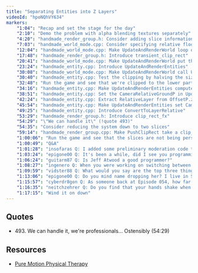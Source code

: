 ```yaml
---
title: "Separating Entities into Z Layers"
videoId: "hpoNQhVY634"
markers:
    "1:04": "Recap and set the stage for the day"
    "2:10": "Demo the problem with alpha blending textures separately"
    "4:20": "handmade_render_group.h: Consider adding slice information to render_entry_cliprect"
    "7:03": "handmade_world_mode.cpp: Consider specifying relative floor layers"
    "12:04": "handmade_world_mode.cpp: Make UpdateAndRenderWorld loop over the LevelIndex, using PushClipRect to set the ClipRectIndex"
    "17:48": "handmade_render_group.h: Introduce transient_clip_rect"
    "20:41": "handmade_world_mode.cpp: Make UpdateAndRenderWorld put the three main layers into a different ClipRectIndex"
    "23:24": "handmade_entity.cpp: Introduce UpdateAndRenderEntities"
    "30:08": "handmade_world_mode.cpp: Make UpdateAndRenderWorld call UpdateAndRenderEntities"
    "30:40": "handmade_entity.cpp: Test the clipping by halving the size of the screen for the current layer"
    "32:48": "Run the game and see that we're clipped to the lower part of the screen"
    "34:16": "handmade_entity.cpp: Make UpdateAndRenderEntities compute CameraRelativeGroundZ per LevelIndex"
    "38:51": "handmade_entity.cpp: Set the CameraRelativeGroundP in UpdateAndRenderEntities immediately before rendering"
    "42:24": "handmade_entity.cpp: Extract RelativeLayer from OffsetP.z in UpdateAndRenderEntities"
    "45:54": "handmade_entity.cpp: Make UpdateAndRenderEntities set CameraRelativeGroundZ based on the Origin"
    "49:25": "handmade_entity.cpp: Introduce ConvertToLayerRelative"
    "53:29": "handmade_render_group.h: Introduce clip_rect_fx"
    "54:29": "\"We can handle it\" (!quote 493)"
    "54:35": "Consider reducing the system down to two slices"
    "59:14": "handmade_render_group.cpp: Make PushClipRect take a clip_rect_fx"
    "1:00:06": "Run the game and see that the slices are not being perspective transformed"
    "1:00:49": "Q&A"
    "1:01:28": "insofaras Q: I added some preliminary moderation code to insobot. At the moment it will just print out when it would time out"
    "1:03:24": "epigone00 Q: It's been a while, did I see you programming without wrist braces? Are you not affected anymore?"
    "1:06:24": "guitarm87 Q: Is Jeff Atwood a good programmer?"
    "1:08:27": "ingenero Q: When you were working on switching between the software and hardware renderer yesterday, why did it look like there was still a very slight color difference?"
    "1:09:59": "vidster88 Q: What would you say are the top three things that have made Molly Rocket successful in your eyes from a startup / business perspective?"
    "1:13:06": "epigone00 Q: Do you mind name dropping her? I live in Seattle too and have a new wrist issue with programming [see Resources]"
    "1:15:57": "cyberdr8gon Q: As someone back at Episode 054, how far gone am I? Haha, just kidding. Thanks for everything, Casey!"
    "1:16:35": "neitchzehrer Q: Do you find that your hands shake when holding a drinking glass? That's the only time my hands shake at all"
    "1:17:15": "Wind it on down"
---
```


## Quotes

* 493\. We can handle it, we're professionals... Ostensibly (54:29)

## Resources

* [Pure Motion Physical Therapy](http://www.puremotionphysicaltherapy.com/)
